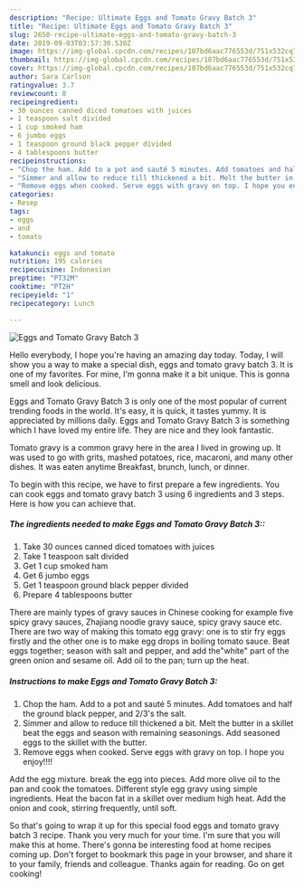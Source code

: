 ```yaml
---
description: "Recipe: Ultimate Eggs and Tomato Gravy Batch 3"
title: "Recipe: Ultimate Eggs and Tomato Gravy Batch 3"
slug: 2650-recipe-ultimate-eggs-and-tomato-gravy-batch-3
date: 2019-09-03T03:57:30.530Z
image: https://img-global.cpcdn.com/recipes/107bd6aac776553d/751x532cq70/eggs-and-tomato-gravy-batch-3-recipe-main-photo.jpg
thumbnail: https://img-global.cpcdn.com/recipes/107bd6aac776553d/751x532cq70/eggs-and-tomato-gravy-batch-3-recipe-main-photo.jpg
cover: https://img-global.cpcdn.com/recipes/107bd6aac776553d/751x532cq70/eggs-and-tomato-gravy-batch-3-recipe-main-photo.jpg
author: Sara Carlson
ratingvalue: 3.7
reviewcount: 8
recipeingredient:
- 30 ounces canned diced tomatoes with juices
- 1 teaspoon salt divided
- 1 cup smoked ham
- 6 jumbo eggs
- 1 teaspoon ground black pepper divided
- 4 tablespoons butter
recipeinstructions:
- "Chop the ham. Add to a pot and sauté 5 minutes. Add tomatoes and half the ground black pepper, and 2/3&#39;s the salt."
- "Simmer and allow to reduce till thickened a bit. Melt the butter in a skillet beat the eggs and season with remaining seasonings. Add seasoned eggs to the skillet with the butter."
- "Remove eggs when cooked. Serve eggs with gravy on top. I hope you enjoy!!!!"
categories:
- Resep
tags:
- eggs
- and
- tomato

katakunci: eggs and tomato
nutrition: 195 calories
recipecuisine: Indonesian
preptime: "PT32M"
cooktime: "PT2H"
recipeyield: "1"
recipecategory: Lunch

---
```



![Eggs and Tomato Gravy Batch 3](https://img-global.cpcdn.com/recipes/107bd6aac776553d/751x532cq70/eggs-and-tomato-gravy-batch-3-recipe-main-photo.jpg)

Hello everybody, I hope you're having an amazing day today. Today, I will show you a way to make a special dish, eggs and tomato gravy batch 3. It is one of my favorites. For mine, I'm gonna make it a bit unique. This is gonna smell and look delicious.

Eggs and Tomato Gravy Batch 3 is only one of the most popular of current trending foods in the world. It's easy, it is quick, it tastes yummy. It is appreciated by millions daily. Eggs and Tomato Gravy Batch 3 is something which I have loved my entire life. They are nice and they look fantastic.

Tomato gravy is a common gravy here in the area I lived in growing up. It was used to go with grits, mashed potatoes, rice, macaroni, and many other dishes. It was eaten anytime Breakfast, brunch, lunch, or dinner.


To begin with this recipe, we have to first prepare a few ingredients. You can cook eggs and tomato gravy batch 3 using 6 ingredients and 3 steps. Here is how you can achieve that.

##### The ingredients needed to make Eggs and Tomato Gravy Batch 3::

1. Take 30 ounces canned diced tomatoes with juices
1. Take 1 teaspoon salt divided
1. Get 1 cup smoked ham
1. Get 6 jumbo eggs
1. Get 1 teaspoon ground black pepper divided
1. Prepare 4 tablespoons butter


There are mainly types of gravy sauces in Chinese cooking for example five spicy gravy sauces, Zhajiang noodle gravy sauce, spicy gravy sauce etc. There are two way of making this tomato egg gravy: one is to stir fry eggs firstly and the other one is to make egg drops in boiling tomato sauce. Beat eggs together; season with salt and pepper, and add the&#34;white&#34; part of the green onion and sesame oil. Add oil to the pan; turn up the heat. 

##### Instructions to make Eggs and Tomato Gravy Batch 3:

1. Chop the ham. Add to a pot and sauté 5 minutes. Add tomatoes and half the ground black pepper, and 2/3&#39;s the salt.
1. Simmer and allow to reduce till thickened a bit. Melt the butter in a skillet beat the eggs and season with remaining seasonings. Add seasoned eggs to the skillet with the butter.
1. Remove eggs when cooked. Serve eggs with gravy on top. I hope you enjoy!!!!


Add the egg mixture. break the egg into pieces. Add more olive oil to the pan and cook the tomatoes. Different style egg gravy using simple ingredients. Heat the bacon fat in a skillet over medium high heat. Add the onion and cook, stirring frequently, until soft. 

So that's going to wrap it up for this special food eggs and tomato gravy batch 3 recipe. Thank you very much for your time. I'm sure that you will make this at home. There's gonna be interesting food at home recipes coming up. Don't forget to bookmark this page in your browser, and share it to your family, friends and colleague. Thanks again for reading. Go on get cooking!
